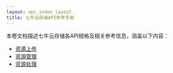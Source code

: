 ```yaml
---
layout: api_index_layout
title: 七牛云存储API参考手册
---
```


本卷文档描述七牛云存储各API规格及相关参考信息，涵盖以下内容：  

* [资源上传][upHref]
* [资源管理][rsHref]
* [资源处理][fopHref]

[upHref]:       up/index.html       "资源上传"
[rsHref]:       rs/index.html       "资源管理"
[fopHref]:      fop/index.html      "资源处理"
